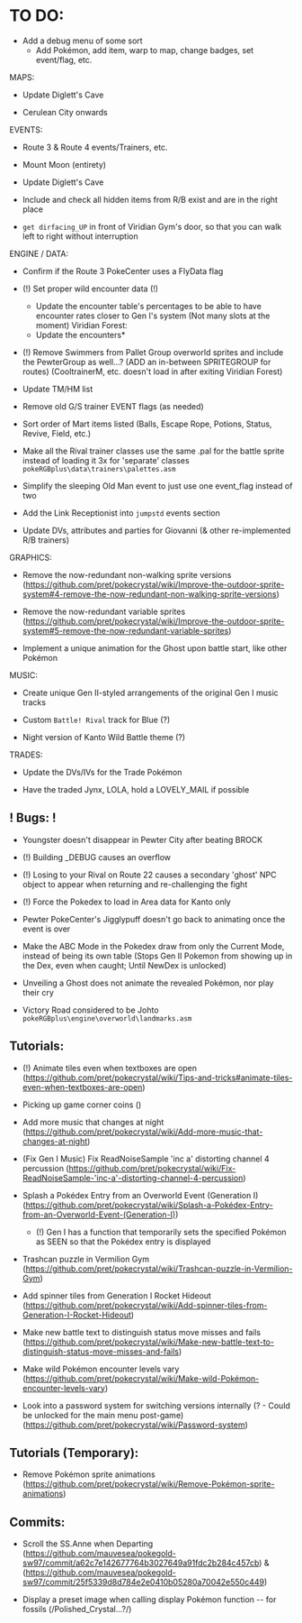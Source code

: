 # TO DO:

- Add a debug menu of some sort
	- Add Pokémon, add item, warp to map, change badges, set event/flag, etc.

MAPS:

- Update Diglett's Cave

- Cerulean City onwards

EVENTS:

- Route 3 & Route 4 events/Trainers, etc.

- Mount Moon (entirety)

- Update Diglett's Cave

- Include and check all hidden items from R/B exist and are in the right place

- `get dirfacing_UP` in front of Viridian Gym's door, so that you can walk left to right without interruption

ENGINE / DATA:

- Confirm if the Route 3 PokeCenter uses a FlyData flag

- (!) Set proper wild encounter data (!)
	- Update the encounter table's percentages to be able to have encounter rates closer to Gen I's system (Not many slots at the moment)
	Viridian Forest:
	- Update the encounters*

- (!) Remove Swimmers from Pallet Group overworld sprites and include the PewterGroup as well...? (ADD an in-between SPRITEGROUP for routes)
	(CooltrainerM, etc. doesn't load in after exiting Viridian Forest)

- Update TM/HM list

- Remove old G/S trainer EVENT flags (as needed)
	
- Sort order of Mart items listed (Balls, Escape Rope, Potions, Status, Revive, Field, etc.)

- Make all the Rival trainer classes use the same .pal for the battle sprite instead of loading it 3x for 'separate' classes
	`pokeRGBplus\data\trainers\palettes.asm`

- Simplify the sleeping Old Man event to just use one event_flag instead of two

- Add the Link Receptionist into `jumpstd` events section

- Update DVs, attributes and parties for Giovanni (& other re-implemented R/B trainers)

GRAPHICS:

- Remove the now-redundant non-walking sprite versions (https://github.com/pret/pokecrystal/wiki/Improve-the-outdoor-sprite-system#4-remove-the-now-redundant-non-walking-sprite-versions)

- Remove the now-redundant variable sprites (https://github.com/pret/pokecrystal/wiki/Improve-the-outdoor-sprite-system#5-remove-the-now-redundant-variable-sprites)

- Implement a unique animation for the Ghost upon battle start, like other Pokémon

MUSIC: 

- Create unique Gen II-styled arrangements of the original Gen I music tracks

- Custom `Battle! Rival` track for Blue (?)

- Night version of Kanto Wild Battle theme (?)

TRADES:

- Update the DVs/IVs for the Trade Pokémon

- Have the traded Jynx, LOLA, hold a LOVELY_MAIL if possible

## ! Bugs: !

- Youngster doesn't disappear in Pewter City after beating BROCK

- (!) Building _DEBUG causes an overflow

- (!) Losing to your Rival on Route 22 causes a secondary 'ghost' NPC object to appear when returning and re-challenging the fight

- (!) Force the Pokedex to load in Area data for Kanto only

- Pewter PokeCenter's Jigglypuff doesn't go back to animating once the event is over

- Make the ABC Mode in the Pokedex draw from only the Current Mode, instead of being its own table (Stops Gen II Pokemon from showing up in the Dex, even when caught; Until NewDex is unlocked)

- Unveiling a Ghost does not animate the revealed Pokémon, nor play their cry

- Victory Road considered to be Johto
	`pokeRGBplus\engine\overworld\landmarks.asm`

## Tutorials:

- (!) Animate tiles even when textboxes are open (https://github.com/pret/pokecrystal/wiki/Tips-and-tricks#animate-tiles-even-when-textboxes-are-open)

- Picking up game corner coins ()

- Add more music that changes at night (https://github.com/pret/pokecrystal/wiki/Add-more-music-that-changes-at-night)

- (Fix Gen I Music) Fix ReadNoiseSample 'inc a' distorting channel 4 percussion (https://github.com/pret/pokecrystal/wiki/Fix-ReadNoiseSample-'inc-a'-distorting-channel-4-percussion)

- Splash a Pokédex Entry from an Overworld Event (Generation I) (https://github.com/pret/pokecrystal/wiki/Splash-a-Pokédex-Entry-from-an-Overworld-Event-(Generation-I))
	- (!) Gen I has a function that temporarily sets the specified Pokémon as SEEN so that the Pokédex entry is displayed

- Trashcan puzzle in Vermilion Gym (https://github.com/pret/pokecrystal/wiki/Trashcan-puzzle-in-Vermilion-Gym)

- Add spinner tiles from Generation I Rocket Hideout (https://github.com/pret/pokecrystal/wiki/Add-spinner-tiles-from-Generation-I-Rocket-Hideout)

- Make new battle text to distinguish status move misses and fails (https://github.com/pret/pokecrystal/wiki/Make-new-battle-text-to-distinguish-status-move-misses-and-fails)

- Make wild Pokémon encounter levels vary (https://github.com/pret/pokecrystal/wiki/Make-wild-Pokémon-encounter-levels-vary)

- Look into a password system for switching versions internally (? - Could be unlocked for the main menu post-game) (https://github.com/pret/pokecrystal/wiki/Password-system)

## Tutorials (Temporary):

- Remove Pokémon sprite animations (https://github.com/pret/pokecrystal/wiki/Remove-Pokémon-sprite-animations)

## Commits:

- Scroll the SS.Anne when Departing (https://github.com/mauvesea/pokegold-sw97/commit/a62c7e142677764b3027649a91fdc2b284c457cb) & (https://github.com/mauvesea/pokegold-sw97/commit/25f5339d8d784e2e0410b05280a70042e550c449)

- Display a preset image when calling display Pokémon function -- for fossils (/Polished_Crystal...?/)
